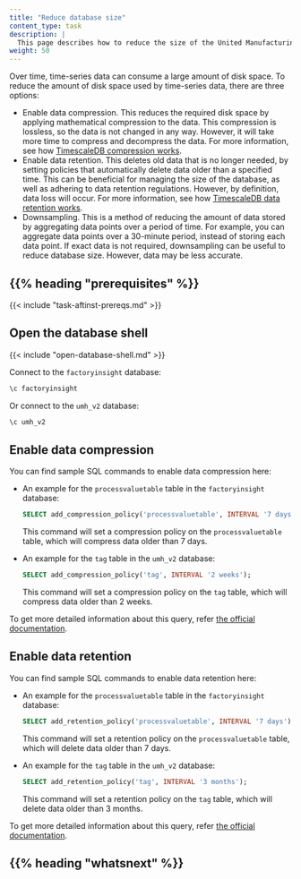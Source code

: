 ```yaml
---
title: "Reduce database size"
content_type: task
description: |
  This page describes how to reduce the size of the United Manufacturing Hub database.
weight: 50
---
```


<!-- overview -->

Over time, time-series data can consume a large amount of disk space. To reduce
the amount of disk space used by time-series data, there are three options:

- Enable data compression. This reduces the required disk space by applying
mathematical compression to the data. This compression is lossless, so the data
is not changed in any way. However, it will take more time to compress and
decompress the data. For more information, see how
[TimescaleDB compression works](https://docs.timescale.com/timescaledb/latest/how-to-guides/compression/about-compression/#about-compression).
- Enable data retention. This deletes old data that is no longer needed, by
setting policies that automatically delete data older than a specified time. This
can be beneficial for managing the size of the database, as well as adhering to
data retention regulations. However, by definition, data loss will occur. For
more information, see how
[TimescaleDB data retention works](https://docs.timescale.com/timescaledb/latest/how-to-guides/data-retention/about-data-retention/).
- Downsampling. This is a method of reducing the amount of data stored by
aggregating data points over a period of time. For example, you can aggregate
data points over a 30-minute period, instead of storing each data point. If exact
data is not required, downsampling can be useful to reduce database size.
However, data may be less accurate.

## {{% heading "prerequisites" %}}

{{< include "task-aftinst-prereqs.md" >}}

<!-- steps -->

## Open the database shell

{{< include "open-database-shell.md" >}}

Connect to the `factoryinsight` database:

```bash
\c factoryinsight
```

Or connect to the `umh_v2` database:

```bash
\c umh_v2
```

## Enable data compression

You can find sample SQL commands to enable data compression here:

- An example for the `processvaluetable` table in the `factoryinsight` database:

  ```sql
  SELECT add_compression_policy('processvaluetable', INTERVAL '7 days');
  ```

  This command will set a compression policy on the `processvaluetable` table,
  which will compress data older than 7 days.

- An example for the `tag` table in the `umh_v2` database:

  ```sql
  SELECT add_compression_policy('tag', INTERVAL '2 weeks');
  ```

  This command will set a compression policy on the `tag` table,
  which will compress data older than 2 weeks.


To get more detailed information about this query, refer 
[the official documentation](https://docs.timescale.com/api/latest/compression/add_compression_policy/).


## Enable data retention

You can find sample SQL commands to enable data retention here:

- An example for the `processvaluetable` table in the `factoryinsight` database:

  ```sql
  SELECT add_retention_policy('processvaluetable', INTERVAL '7 days');
  ```

  This command will set a retention policy on the `processvaluetable` table, which
  will delete data older than 7 days.

- An example for the `tag` table in the `umh_v2` database:

  ```sql
  SELECT add_retention_policy('tag', INTERVAL '3 months');
  ```

  This command will set a retention policy on the `tag` table, which
  will delete data older than 3 months.

To get more detailed information about this query, refer 
[the official documentation](https://docs.timescale.com/api/latest/data-retention/add_retention_policy/).

<!-- discussion -->

<!-- Optional section; add links to information related to this topic. -->
## {{% heading "whatsnext" %}}
